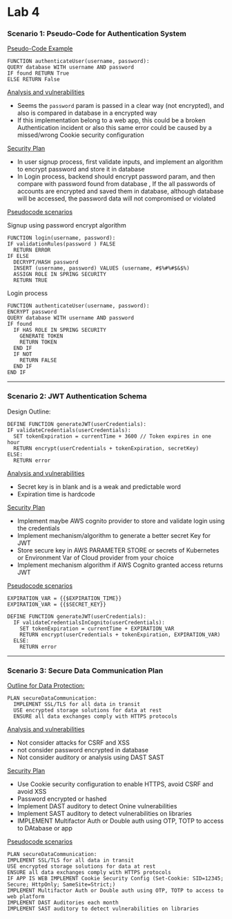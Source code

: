 # Lab 4

### Scenario 1: Pseudo-Code for Authentication System

<u>Pseudo-Code Example</u>

    FUNCTION authenticateUser(username, password):
    QUERY database WITH username AND password
    IF found RETURN True
    ELSE RETURN False

<u>Analysis and vulnerabilities </u>

* Seems the `password` param is passed in a clear way (not encrypted), and also is compared in database in a encrypted way 
* If this implementation belong to a web app, this could be a broken Authentication incident or also this same error could be caused by a missed/wrong Cookie security configuration

<u> Security Plan </u>

* In user signup process, first validate inputs, and  implement an algorithm to encrypt password and store it in database
* In Login process, backend should encrypt password param, and then compare with password found from database , If the all passwords of accounts are encrypted and saved them in database, although database will be accessed, the password data will not compromised or violated

<u>Pseudocode scenarios </u>

Signup using password encrypt algorithm

    FUNCTION login(username, password):
    IF validationRules(password ) FALSE
      RETURN ERROR
    IF ELSE
      DECRYPT/HASH password
      INSERT (username, password) VALUES (username, #$%#%#$&$%)
      ASSIGN ROLE IN SPRING SECURITY
      RETURN TRUE

Login process

    FUNCTION authenticateUser(username, password):
    ENCRYPT password
    QUERY database WITH username AND password
    IF found 
      IF HAS ROLE IN SPRING SECURITY
        GENERATE TOKEN
        RETURN TOKEN
      END IF
      IF NOT 
        RETURN FALSE
      END IF
    END IF

-----------------------------------
      
### Scenario 2: JWT Authentication Schema

  Design Outline:

    DEFINE FUNCTION generateJWT(userCredentials):
    IF validateCredentials(userCredentials):
      SET tokenExpiration = currentTime + 3600 // Token expires in one hour
      RETURN encrypt(userCredentials + tokenExpiration, secretKey)
    ELSE:
      RETURN error

<u>Analysis and vulnerabilities </u>
* Secret key is in blank and is a weak and predictable word
* Expiration time is hardcode

<u> Security Plan </u>
* Implement maybe AWS cognito provider to store and validate login using the credentials
* Implement mechanism/algorithm to generate a better secret Key for JWT
* Store secure key in AWS PARAMETER STORE or secrets of Kubernetes or Environment Var of Cloud provider from your choice
* Implement mechanism algorithm if AWS Cognito granted access returns JWT 

<u>Pseudocode scenarios </u>

    EXPIRATION_VAR = {{$EXPIRATION_TIME}}
    EXPIRATION_VAR = {{$SECRET_KEY}}

    DEFINE FUNCTION generateJWT(userCredentials):
      IF validateCredentialsInCognito(userCredentials):
        SET tokenExpiration = currentTime + EXPIRATION_VAR 
        RETURN encrypt(userCredentials + tokenExpiration, EXPIRATION_VAR)
      ELSE:
        RETURN error

-----------------------------------

### Scenario 3: Secure Data Communication Plan

<u>Outline for Data Protection:</u>

    PLAN secureDataCommunication:
      IMPLEMENT SSL/TLS for all data in transit
      USE encrypted storage solutions for data at rest
      ENSURE all data exchanges comply with HTTPS protocols

<u>Analysis and vulnerabilities </u>

* Not consider attacks for CSRF and XSS
* not consider password encrypted in database
* Not consider auditory or analysis using DAST SAST

<u>Security Plan </u>

* Use Cookie security configuration to enable HTTPS, avoid CSRF and avoid XSS
* Password encrypted or hashed 
* Implement DAST auditory to detect Onine vulnerabilities
* Implement SAST auditory to detect vulnerabilities on libraries
* IMPLEMENT Multifactor Auth or Double auth using OTP, TOTP to access to DAtabase or app

<u>Pseudocode scenarios </u>

    PLAN secureDataCommunication:
    IMPLEMENT SSL/TLS for all data in transit
    USE encrypted storage solutions for data at rest
    ENSURE all data exchanges comply with HTTPS protocols
    IF APP IS WEB IMPLEMENT Cookie Security Config (Set-Cookie: SID=12345; Secure; HttpOnly; SameSite=Strict;)
    IMPLEMENT Multifactor Auth or Double auth using OTP, TOTP to access to web platform
    IMPLEMENT DAST Auditories each month
    IMPLEMENT SAST auditory to detect vulnerabilities on libraries

    
